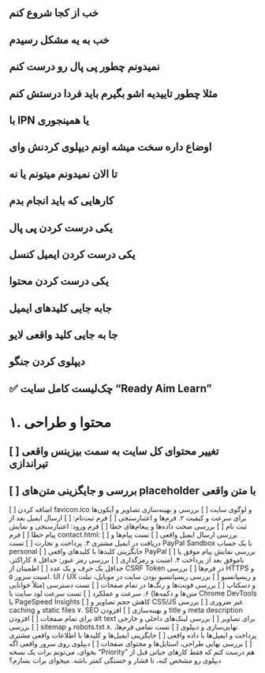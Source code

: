 خب از کجا شروع کنم 
---
خب به یه مشکل رسیدم 
---
نمیدونم چطور پی پال رو درست کنم
---
مثلا چطور تاییدیه اشو بگیرم باید فردا درستش کنم
---
با IPN یا همینجوری 
---
اوضاع داره سخت میشه اونم دیپلوی کردنش وای 
---
تا الان نمیدونم میتونم یا نه 
---
کارهایی که باید انجام بدم
---
یکی درست کردن پی پال 
---
یکی درست کردن ایمیل کنسل 
---
یکی درست کردن محتوا 
---
جابه جایی کلیدهای ایمیل 
---
جا به جایی کلید واقعی لایو 
---
دیپلوی کردن جنگو 
---

## ✅ چک‌لیست کامل سایت “Ready Aim Learn”
# ۱. محتوا و طراحی
[ ] تغییر محتوای کل سایت به سمت بیزینس واقعی تیراندازی
---
[ ] بررسی و جایگزینی متن‌های placeholder با متن واقعی
---
[ ] اضافه کردن favicon.ico و لوگوی سایت
[ ] بررسی و بهینه‌سازی تصاویر و آیکون‌ها برای سرعت و کیفیت
۲. فرم‌ها و اعتبارسنجی
[ ] فرم ثبت‌نام: 
[ ] ارسال ایمیل بعد از ثبت نام
[ ] بررسی صحت داده‌ها و پیغام‌های خطا
[ ] فرم ورود: اعتبارسنجی و نمایش پیام خطا
[ ] فرم contact.html: 
[ ] بررسی ارسال ایمیل واقعی
[ ] تست پیام‌ها و دریافت در ایمیل مشتری
۳. پرداخت و تجارت
[ ] تست PayPal Sandbox با یک حساب personal
[ ] جایگزینی کلیدها با کلیدهای واقعی PayPal
[ ] بررسی نمایش پیام موفق یا ناموفق بعد از پرداخت
۴. امنیت و رمزگذاری
[ ] بررسی رمز عبور: حداقل ۸ کاراکتر، حداقل یک حرف و یک عدد
[ ] اطمینان از CSRF Token در فرم‌ها
[ ] بررسی HTTPS و امنیت سرور
۵. UI / UX و ریسپانسیو
[ ] بررسی ریسپانسیو بودن سایت در موبایل، تبلت و دسکتاپ
[ ] بررسی فونت‌ها و رنگ‌ها در تمام صفحات
[ ] تست دسترسی (مثلاً خوانایی متن‌ها و دکمه‌ها)
۶. سرعت و عملکرد
[ ] تست سرعت لود سایت با Chrome DevTools یا PageSpeed Insights
[ ] کاهش حجم تصاویر و CSS/JS غیر ضروری
[ ] بررسی caching و static files
۷. SEO و بهینه‌سازی
[ ] افزودن title و meta description برای تمام صفحات
[ ] افزودن alt text برای تصاویر
[ ] بررسی لینک‌های داخلی و خارجی
[ ] بررسی sitemap و robots.txt
۸. نهایی‌سازی و دیپلوی
[ ] تست تمامی فرم‌ها، پرداخت و ایمیل‌ها با داده واقعی
[ ] جایگزینی ایمیل‌ها و کلیدها با اطلاعات واقعی مشتری
[ ] بررسی نهایی طراحی، استایل‌ها و محتوای صفحات
[ ] دیپلوی روی سرور واقعی
اگه بخوای، می‌تونم برات یک نسخه “Priority” هم درست کنم که فقط کارهای حیاتی قبل از دیپلوی رو مشخص کنه، تا فشار و خستگی کمتر باشه. میخوای برات بسازم؟
